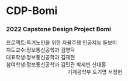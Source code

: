 # CDP-Bomi
### 2022 Capstone Design Project Bomi  
프로젝트:독거노인을 위한 자율주행 인공지능 돌보미  
지도교수:정보통신공학과 김영탁  
대표학생:정보통신공학과 김재현  
참여학생:정보통신공학과 김민관 박세빈 신대홍  
            기계공학부 도기명 서정헌  

